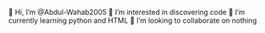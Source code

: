 👋 Hi, I’m @Abdul-Wahab2005
👀 I’m interested in discovering code
🌱 I’m currently learning python and HTML
💞️ I’m looking to collaborate on nothing
